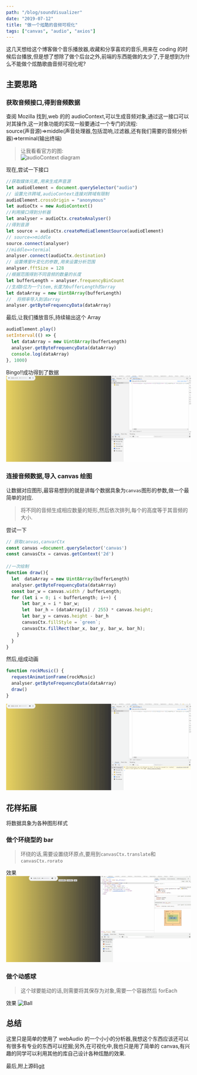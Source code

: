 ```yaml
---
path: "/blog/soundVisualizer"
date: "2019-07-12"
title: "做一个炫酷的音频可视化"
tags: ["canvas", "audio", "axios"]
---
```


这几天想给这个博客做个音乐播放器,收藏和分享喜欢的音乐,用来在 coding 的时候后台播放,但是想了想除了做个后台之外,前端的东西能做的太少了,于是想到为什么不能做个炫酷歌曲音频可视化呢?

## 主要思路

### 获取音频接口,得到音频数据

查阅 Mozilla 找到,web 的的 audioContext,可以生成音频对象,通过这一接口可以对其操作,这一对象功能的实现一般要通过一个专门的流程:  
source(声音源)=>middle(声音处理器,包括混响,过滤器,还有我们需要的音频分析器)=>terminal(输出终端)

> 让我看看官方的图:  
> ![audioContext diagram](https://mdn.mozillademos.org/files/12241/webaudioAPI_en.svg)

现在,尝试一下接口

```js
//获取媒体元素,用来生成声音源
let audioElement = document.querySelector("audio")
// 设置允许跨域,audioContext连接对跨域有限制
audioElement.crossOrigin = "anonymous"
let audioCtx = new AudioContext()
//利用接口得到分析器
let analyser = audioCtx.createAnalyser()
//得到音源
let source = audioCtx.createMediaElementSource(audioElement)
// source=>middle
source.connect(analyser)
//middle=>termial
analyser.connect(audioCtx.destination)
// 设置傅里叶变化的参数,用来设置分析范围
analyser.fftSize = 128
//根据范围得到不同音频的数量的长度
let bufferLength = analyser.frequencyBinCount
//生成8位为一个item,长度为bufferLength的array
let dataArray = new Uint8Array(bufferLength)
//  将频率导入到该array
analyser.getByteFrequencyData(dataArray)
```

最后,让我们播放音乐,持续输出这个 Array

```js
audioElement.play()
setInterval(() => {
  let dataArray = new Uint8Array(bufferLength)
  analyser.getByteFrequencyData(dataArray)
  console.log(dataArray)
}, 1000)
```

Bingo!!成功得到了数据
![test](../images/SV-1.gif)

### 连接音频数据,导入 canvas 绘图

让数据对应图形,最容易想到的就是讲每个数据具象为`canvas`图形的参数,做一个最简单的对应.

> 将不同的音频生成相应数量的矩形,然后依次排列,每个的高度等于其音频的大小.

尝试一下

```js
// 获取canvas,canvarCtx
const canvas =document.querySelector('canvas')
const canvasCtx = canvas.getContext('2d')

//一次绘制
function draw(){
  let  dataArray = new Uint8Array(bufferLength)
  analyser.getByteFrequencyData(dataArray)
  const bar_w = canvas.width / bufferLength;
  for (let i = 0; i < bufferLength; i++) {
      let bar_x = i * bar_w;
      let  bar_h = (dataArray[i] / 255) * canvas.height;
      let bar_y = canvas.height - bar_h
      canvasCtx.fillStyle = `green`;
      canvasCtx.fillRect(bar_x, bar_y, bar_w, bar_h);
    }
  }
}
```

然后,组成动画

```js
function rockMusic() {
  requestAnimationFrame(rockMusic)
  analyser.getByteFrequencyData(dataArray)
  draw()
}
```

![bar](../images/sv-2.gif)

## 花样拓展

将数据具象为各种图形样式

### 做个环绕型的 bar

> 环绕的话,需要设置绕环原点,要用到`canvasCtx.translate`和`canvasCtx.rorato`

效果
![circleBar](../images/sv-3.gif)

### 做个动感球

> 这个球要能动的话,则需要将其保存为对象,需要一个容器然后 forEach

效果
![Ball](../images/sv-4.gif)

## 总结

这里只是简单的使用了 webAudio 的一个小小的分析器,我想这个东西应该还可以有很多有专业的东西可以挖掘;另外,在可视化中,我也只是用了简单的 canvas,有兴趣的同学可以利用其他的库自己设计各种炫酷的效果.

最后,附上源码[git](https://github.com/steve9II/JS-30days-30miniprojects/tree/master/day16-soundVisualizer)

